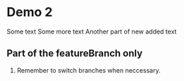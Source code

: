 # Demo 2

Some text
Some more text
Another part of new added text

## Part of the featureBranch only
1. Remember to switch branches when neccessary.